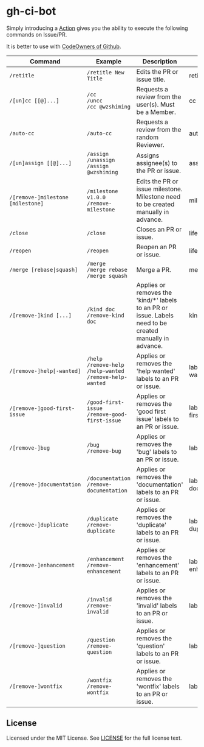 # gh-ci-bot

Simply introducing a [Action](https://github.com/wzshiming/gh-ci-bot/blob/master/.github/workflows/ci-bot.yml) gives you the ability to execute the following commands on Issue/PR.

It is better to use with [CodeOwners of Github](https://github.blog/2017-07-06-introducing-code-owners/).

| Command                           | Example                                                                 | Description                                                                                              | Plugin                 |
| --------------------------------- | ----------------------------------------------------------------------- | -------------------------------------------------------------------------------------------------------- | ---------------------- |
| `/retitle`                        | `/retitle New Title`                                                    | Edits the PR or issue title.                                                                             | retitle                |
| `/[un]cc [[@]...]`                | `/cc`</br>`/uncc`</br>`/cc @wzshiming`                                  | Requests a review from the user(s). Must be a Member.                                                    | cc                     |
| `/auto-cc`                        | `/auto-cc`                                                              | Requests a review from the random Reviewer.                                                              | auto-cc                |
| `/[un]assign [[@]...]`            | `/assign`</br>`/unassign`</br>`/assign @wzshiming`                      | Assigns assignee(s) to the PR or issue.                                                                  | assign                 |
| `/[remove-]milestone [milestone]` | `/milestone v1.0.0`</br>`/remove-milestone`                             | Edits the PR or issue milestone. Milestone need to be created manually in advance.                       | milestone              |
| `/close`                          | `/close`                                                                | Closes an PR or issue.                                                                                   | lifecycle              |
| `/reopen`                         | `/reopen`                                                               | Reopen an PR or issue.                                                                                   | lifecycle              |
| `/merge [rebase\|squash]`         | `/merge`</br>`/merge rebase`</br>`/merge squash`                        | Merge a PR.                                                                                              | merge                  |
| `/[remove-]kind [...]`            | `/kind doc`</br>`/remove-kind doc`                                      | Applies or removes the 'kind/*' labels to an PR or issue. Labels need to be created manually in advance. | kind                   |
| `/[remove-]help[-wanted]`         | `/help`</br>`/remove-help`</br>`/help-wanted`</br>`/remove-help-wanted` | Applies or removes the 'help wanted' labels to an PR or issue.                                           | label-help-wanted      |
| `/[remove-]good-first-issue`      | `/good-first-issue`</br>`/remove-good-first-issue`                      | Applies or removes the 'good first issue' labels to an PR or issue.                                      | label-good-first-issue |
| `/[remove-]bug`                   | `/bug`</br>`/remove-bug`                                                | Applies or removes the 'bug' labels to an PR or issue.                                                   | label-bug              |
| `/[remove-]documentation`         | `/documentation`</br>`/remove-documentation`                            | Applies or removes the 'documentation' labels to an PR or issue.                                         | label-documentation    |
| `/[remove-]duplicate`             | `/duplicate`</br>`/remove-duplicate`                                    | Applies or removes the 'duplicate' labels to an PR or issue.                                             | label-duplicate        |
| `/[remove-]enhancement`           | `/enhancement`</br>`/remove-enhancement`                                | Applies or removes the 'enhancement' labels to an PR or issue.                                           | label-enhancement      |
| `/[remove-]invalid`               | `/invalid`</br>`/remove-invalid`                                        | Applies or removes the 'invalid' labels to an PR or issue.                                               | label-invalid          |
| `/[remove-]question`              | `/question`</br>`/remove-question`                                      | Applies or removes the 'question' labels to an PR or issue.                                              | label-question         |
| `/[remove-]wontfix`               | `/wontfix`</br>`/remove-wontfix`                                        | Applies or removes the 'wontfix' labels to an PR or issue.                                               | label-wontfix          |

## License

Licensed under the MIT License. See [LICENSE](https://github.com/wzshiming/gh-ci-bot/blob/master/LICENSE) for the full license text.
